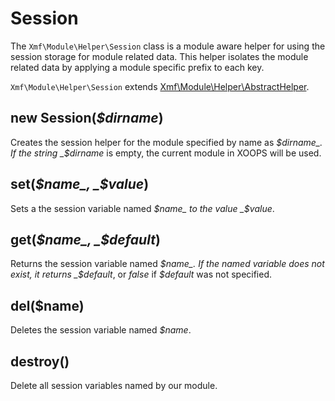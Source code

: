 # Session

The `Xmf\Module\Helper\Session` class is a module aware helper for using the session storage for module related data. This helper isolates the module related data by applying a module specific prefix to each key.

`Xmf\Module\Helper\Session` extends [Xmf\Module\Helper\AbstractHelper](https://github.com/xoops/xmf-cookbook/tree/2971b4bb568db7c6791e293e50ffc917d75ed81f/en/book/module/abstracthelper.php).

## new Session\(_$dirname_\)

Creates the session helper for the module specified by name as _$dirname_. If the string _$dirname_ is empty, the current module in XOOPS will be used.

## set\(_$name_, _$value_\)

Sets a the session variable named _$name_ to the value _$value_.

## get\(_$name_, _$default_\)

Returns the session variable named _$name_. If the named variable does not exist, it returns _$default_, or _false_ if _$default_ was not specified.

## del\($name\)

Deletes the session variable named _$name_.

## destroy\(\)

Delete all session variables named by our module.

